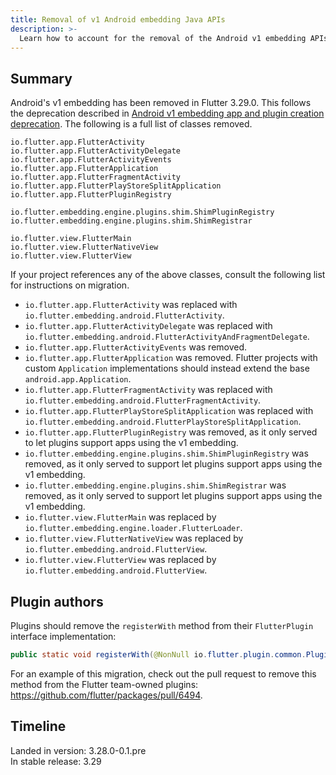 ```yaml
---
title: Removal of v1 Android embedding Java APIs
description: >-
  Learn how to account for the removal of the Android v1 embedding APIs.
---
```


## Summary

Android's v1 embedding has been removed in Flutter 3.29.0.
This follows the deprecation described in
[Android v1 embedding app and plugin creation deprecation][].
The following is a full list of classes removed.

```text
io.flutter.app.FlutterActivity
io.flutter.app.FlutterActivityDelegate
io.flutter.app.FlutterActivityEvents
io.flutter.app.FlutterApplication
io.flutter.app.FlutterFragmentActivity
io.flutter.app.FlutterPlayStoreSplitApplication
io.flutter.app.FlutterPluginRegistry

io.flutter.embedding.engine.plugins.shim.ShimPluginRegistry
io.flutter.embedding.engine.plugins.shim.ShimRegistrar

io.flutter.view.FlutterMain
io.flutter.view.FlutterNativeView
io.flutter.view.FlutterView
```

If your project references any of the above classes, consult the following
list for instructions on migration.

* `io.flutter.app.FlutterActivity` was
   replaced with `io.flutter.embedding.android.FlutterActivity`.
* `io.flutter.app.FlutterActivityDelegate` was
   replaced with `io.flutter.embedding.android.FlutterActivityAndFragmentDelegate`.
* `io.flutter.app.FlutterActivityEvents` was removed.
* `io.flutter.app.FlutterApplication` was removed.
   Flutter projects with custom `Application` implementations should
   instead extend the base `android.app.Application`.
* `io.flutter.app.FlutterFragmentActivity` was
  replaced with `io.flutter.embedding.android.FlutterFragmentActivity`.
* `io.flutter.app.FlutterPlayStoreSplitApplication` was
  replaced with `io.flutter.embedding.android.FlutterPlayStoreSplitApplication`.
* `io.flutter.app.FlutterPluginRegistry` was removed,
   as it only served to let plugins support apps using the v1 embedding.
* `io.flutter.embedding.engine.plugins.shim.ShimPluginRegistry` was removed,
   as it only served to support let plugins support apps using the v1 embedding.
* `io.flutter.embedding.engine.plugins.shim.ShimRegistrar` was removed,
   as it only served to support let plugins support apps using the v1 embedding.
* `io.flutter.view.FlutterMain` was
   replaced by `io.flutter.embedding.engine.loader.FlutterLoader`.
* `io.flutter.view.FlutterNativeView` was
   replaced by `io.flutter.embedding.android.FlutterView`.
* `io.flutter.view.FlutterView` was
   replaced by `io.flutter.embedding.android.FlutterView`.

[Android v1 embedding app and plugin creation deprecation]: /release/breaking-changes/android-v1-embedding-create-deprecation

## Plugin authors

Plugins should remove the `registerWith` method from
their `FlutterPlugin` interface implementation:

```java
public static void registerWith(@NonNull io.flutter.plugin.common.PluginRegistry.Registrar registrar);
```

For an example of this migration,
check out the pull request to remove this method from the
Flutter team-owned plugins: https://github.com/flutter/packages/pull/6494.

## Timeline

Landed in version: 3.28.0-0.1.pre<br>
In stable release: 3.29
